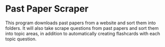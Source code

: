 # Past Paper Scraper
 This program downloads past papers from a website and sort them into folders. It will also take scrape questions from past papers and sort them into topic areas, in addition to automatically creating flashcards with each topic question.
